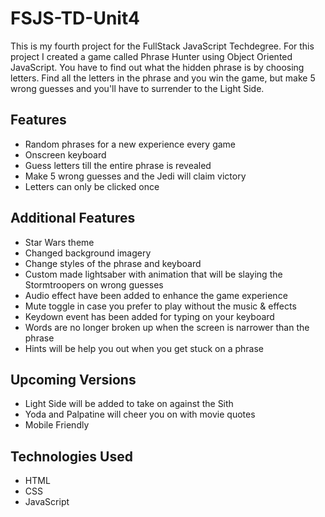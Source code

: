 # FSJS-TD-Unit4

This is my fourth project for the FullStack JavaScript Techdegree. For this project I created a game called Phrase Hunter using Object Oriented JavaScript. You have to find out what the hidden phrase is by choosing letters. Find all the letters in the phrase and you win the game, but make 5 wrong guesses and you'll have to surrender to the Light Side.

## Features

- Random phrases for a new experience every game
- Onscreen keyboard
- Guess letters till the entire phrase is revealed
- Make 5 wrong guesses and the Jedi will claim victory
- Letters can only be clicked once

## Additional Features

- Star Wars theme 
- Changed background imagery
- Change styles of the phrase and keyboard
- Custom made lightsaber with animation that will be slaying the Stormtroopers on wrong guesses
- Audio effect have been added to enhance the game experience
- Mute toggle in case you prefer to play without the music & effects
- Keydown event has been added for typing on your keyboard
- Words are no longer broken up when the screen is narrower than the phrase
- Hints will be help you out when you get stuck on a phrase

## Upcoming Versions

- Light Side will be added to take on against the Sith
- Yoda and Palpatine will cheer you on with movie quotes
- Mobile Friendly

## Technologies Used

- HTML
- CSS
- JavaScript
